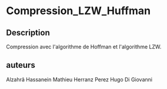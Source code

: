 # Compression_LZW_Huffman

## Description

Compression avec l'algorithme de Hoffman et l'algorithme LZW.

## auteurs

Alzahrâ Hassanein
Mathieu Herranz Perez
Hugo Di Giovanni
